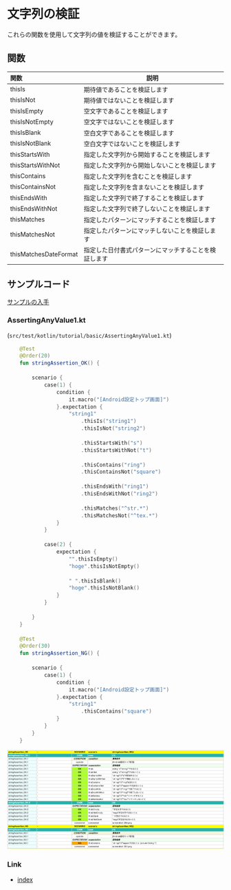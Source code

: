 # 文字列の検証

これらの関数を使用して文字列の値を検証することができます。

## 関数

| 関数                    | 説明                         |
|:----------------------|----------------------------|
| thisIs                | 期待値であることを検証します             |
| thisIsNot             | 期待値ではないことを検証します            |
| thisIsEmpty           | 空文字であることを検証します             |
| thisIsNotEmpty        | 空文字ではないことを検証します            |
| thisIsBlank           | 空白文字であることを検証します            |
| thisIsNotBlank        | 空白文字ではないことを検証します           |
| thisStartsWith        | 指定した文字列から開始することを検証します      |
| thisStartsWithNot     | 指定した文字列から開始しないことを検証します     |
| thisContains          | 指定した文字列を含むことを検証します         |
| thisContainsNot       | 指定した文字列を含まないことを検証します       |
| thisEndsWith          | 指定した文字列で終了することを検証します       |
| thisEndsWithNot       | 指定した文字列で終了しないことを検証します      |
| thisMatches           | 指定したパターンにマッチすることを検証します     |
| thisMatchesNot        | 指定したパターンにマッチしないことを検証します    |
| thisMatchesDateFormat | 指定した日付書式パターンにマッチすることを検証します |

## サンプルコード

[サンプルの入手](../../../getting_samples_ja.md)

### AssertingAnyValue1.kt

(`src/test/kotlin/tutorial/basic/AssertingAnyValue1.kt`)

```kotlin
    @Test
    @Order(20)
    fun stringAssertion_OK() {

        scenario {
            case(1) {
                condition {
                    it.macro("[Android設定トップ画面]")
                }.expectation {
                    "string1"
                        .thisIs("string1")
                        .thisIsNot("string2")

                        .thisStartsWith("s")
                        .thisStartsWithNot("t")

                        .thisContains("ring")
                        .thisContainsNot("square")

                        .thisEndsWith("ring1")
                        .thisEndsWithNot("ring2")

                        .thisMatches("^str.*")
                        .thisMatchesNot("^tex.*")
                }
            }

            case(2) {
                expectation {
                    "".thisIsEmpty()
                    "hoge".thisIsNotEmpty()

                    " ".thisIsBlank()
                    "hoge".thisIsNotBlank()
                }
            }

        }
    }

    @Test
    @Order(30)
    fun stringAssertion_NG() {

        scenario {
            case(1) {
                condition {
                    it.macro("[Android設定トップ画面]")
                }.expectation {
                    "string1"
                        .thisContains("square")
                }
            }
        }
    }
```

![](_images/asserting_string_value_ja.png)

### Link

- [index](../../../../index_ja.md)

